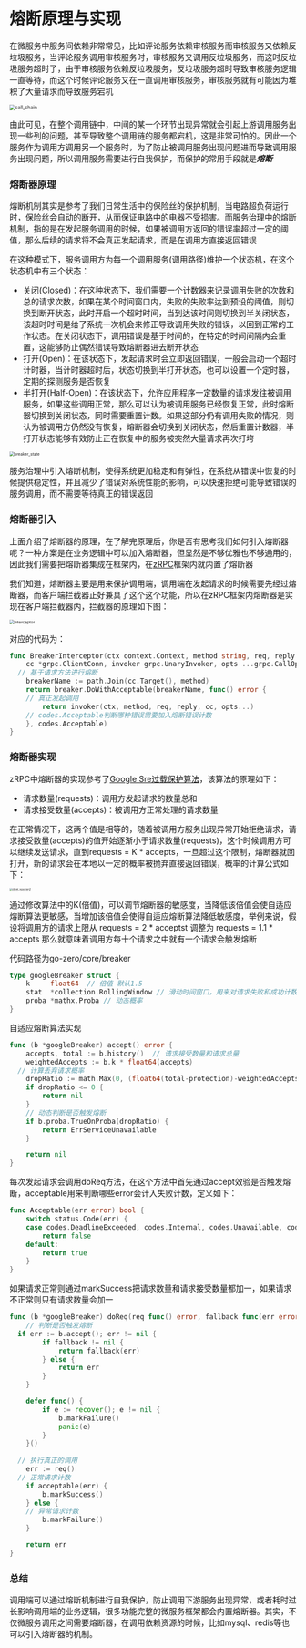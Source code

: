 # 熔断原理与实现

在微服务中服务间依赖非常常见，比如评论服务依赖审核服务而审核服务又依赖反垃圾服务，当评论服务调用审核服务时，审核服务又调用反垃圾服务，而这时反垃圾服务超时了，由于审核服务依赖反垃圾服务，反垃圾服务超时导致审核服务逻辑一直等待，而这个时候评论服务又在一直调用审核服务，审核服务就有可能因为堆积了大量请求而导致服务宕机

<img src="./images/call_chain.png" alt="call_chain" style="zoom:60%;" />

由此可见，在整个调用链中，中间的某一个环节出现异常就会引起上游调用服务出现一些列的问题，甚至导致整个调用链的服务都宕机，这是非常可怕的。因此一个服务作为调用方调用另一个服务时，为了防止被调用服务出现问题进而导致调用服务出现问题，所以调用服务需要进行自我保护，而保护的常用手段就是***熔断***

### 熔断器原理

熔断机制其实是参考了我们日常生活中的保险丝的保护机制，当电路超负荷运行时，保险丝会自动的断开，从而保证电路中的电器不受损害。而服务治理中的熔断机制，指的是在发起服务调用的时候，如果被调用方返回的错误率超过一定的阈值，那么后续的请求将不会真正发起请求，而是在调用方直接返回错误

在这种模式下，服务调用方为每一个调用服务(调用路径)维护一个状态机，在这个状态机中有三个状态：

- 关闭(Closed)：在这种状态下，我们需要一个计数器来记录调用失败的次数和总的请求次数，如果在某个时间窗口内，失败的失败率达到预设的阈值，则切换到断开状态，此时开启一个超时时间，当到达该时间则切换到半关闭状态，该超时时间是给了系统一次机会来修正导致调用失败的错误，以回到正常的工作状态。在关闭状态下，调用错误是基于时间的，在特定的时间间隔内会重置，这能够防止偶然错误导致熔断器进去断开状态
- 打开(Open)：在该状态下，发起请求时会立即返回错误，一般会启动一个超时计时器，当计时器超时后，状态切换到半打开状态，也可以设置一个定时器，定期的探测服务是否恢复
- 半打开(Half-Open)：在该状态下，允许应用程序一定数量的请求发往被调用服务，如果这些调用正常，那么可以认为被调用服务已经恢复正常，此时熔断器切换到关闭状态，同时需要重置计数。如果这部分仍有调用失败的情况，则认为被调用方仍然没有恢复，熔断器会切换到关闭状态，然后重置计数器，半打开状态能够有效防止正在恢复中的服务被突然大量请求再次打垮

<img src="./images/breaker_state.png" alt="breaker_state" style="zoom:50%;" />

服务治理中引入熔断机制，使得系统更加稳定和有弹性，在系统从错误中恢复的时候提供稳定性，并且减少了错误对系统性能的影响，可以快速拒绝可能导致错误的服务调用，而不需要等待真正的错误返回

### 熔断器引入

上面介绍了熔断器的原理，在了解完原理后，你是否有思考我们如何引入熔断器呢？一种方案是在业务逻辑中可以加入熔断器，但显然是不够优雅也不够通用的，因此我们需要把熔断器集成在框架内，在[zRPC](github.com/shuguocloud/go-zero/tree/master/zrpc)框架内就内置了熔断器

我们知道，熔断器主要是用来保护调用端，调用端在发起请求的时候需要先经过熔断器，而客户端拦截器正好兼具了这个这个功能，所以在zRPC框架内熔断器是实现在客户端拦截器内，拦截器的原理如下图：

<img src="./images/interceptor.png" alt="interceptor" style="zoom:50%;" />

对应的代码为：

```go
func BreakerInterceptor(ctx context.Context, method string, req, reply interface{},
	cc *grpc.ClientConn, invoker grpc.UnaryInvoker, opts ...grpc.CallOption) error {
  // 基于请求方法进行熔断
	breakerName := path.Join(cc.Target(), method)
	return breaker.DoWithAcceptable(breakerName, func() error {
    // 真正发起调用
		return invoker(ctx, method, req, reply, cc, opts...)
    // codes.Acceptable判断哪种错误需要加入熔断错误计数
	}, codes.Acceptable)
}
```

### 熔断器实现

zRPC中熔断器的实现参考了[Google Sre过载保护算法](https://landing.google.com/sre/sre-book/chapters/handling-overload/#eq2101)，该算法的原理如下：

- 请求数量(requests)：调用方发起请求的数量总和
- 请求接受数量(accepts)：被调用方正常处理的请求数量

在正常情况下，这两个值是相等的，随着被调用方服务出现异常开始拒绝请求，请求接受数量(accepts)的值开始逐渐小于请求数量(requests)，这个时候调用方可以继续发送请求，直到requests = K * accepts，一旦超过这个限制，熔断器就回打开，新的请求会在本地以一定的概率被抛弃直接返回错误，概率的计算公式如下：

<img src="./images/client_rejection2.png" alt="client_rejection2" style="zoom:30%;" />

通过修改算法中的K(倍值)，可以调节熔断器的敏感度，当降低该倍值会使自适应熔断算法更敏感，当增加该倍值会使得自适应熔断算法降低敏感度，举例来说，假设将调用方的请求上限从 requests = 2 * acceptst 调整为 requests = 1.1 * accepts 那么就意味着调用方每十个请求之中就有一个请求会触发熔断

代码路径为go-zero/core/breaker

```go
type googleBreaker struct {
	k     float64  // 倍值 默认1.5
	stat  *collection.RollingWindow // 滑动时间窗口，用来对请求失败和成功计数
	proba *mathx.Proba // 动态概率
}
```

自适应熔断算法实现

```go
func (b *googleBreaker) accept() error {
	accepts, total := b.history()  // 请求接受数量和请求总量
	weightedAccepts := b.k * float64(accepts)
  // 计算丢弃请求概率
	dropRatio := math.Max(0, (float64(total-protection)-weightedAccepts)/float64(total+1))
	if dropRatio <= 0 {
		return nil
	}
	// 动态判断是否触发熔断
	if b.proba.TrueOnProba(dropRatio) {
		return ErrServiceUnavailable
	}

	return nil
}
```

每次发起请求会调用doReq方法，在这个方法中首先通过accept效验是否触发熔断，acceptable用来判断哪些error会计入失败计数，定义如下：

```go
func Acceptable(err error) bool {
	switch status.Code(err) {
	case codes.DeadlineExceeded, codes.Internal, codes.Unavailable, codes.DataLoss: // 异常请求错误
		return false
	default:
		return true
	}
}
```

如果请求正常则通过markSuccess把请求数量和请求接受数量都加一，如果请求不正常则只有请求数量会加一

```go
func (b *googleBreaker) doReq(req func() error, fallback func(err error) error, acceptable Acceptable) error {
	// 判断是否触发熔断
  if err := b.accept(); err != nil {
		if fallback != nil {
			return fallback(err)
		} else {
			return err
		}
	}

	defer func() {
		if e := recover(); e != nil {
			b.markFailure()
			panic(e)
		}
	}()
	
  // 执行真正的调用
	err := req()
  // 正常请求计数
	if acceptable(err) {
		b.markSuccess()
	} else {
    // 异常请求计数
		b.markFailure()
	}

	return err
}
```

### 总结

调用端可以通过熔断机制进行自我保护，防止调用下游服务出现异常，或者耗时过长影响调用端的业务逻辑，很多功能完整的微服务框架都会内置熔断器。其实，不仅微服务调用之间需要熔断器，在调用依赖资源的时候，比如mysql、redis等也可以引入熔断器的机制。


